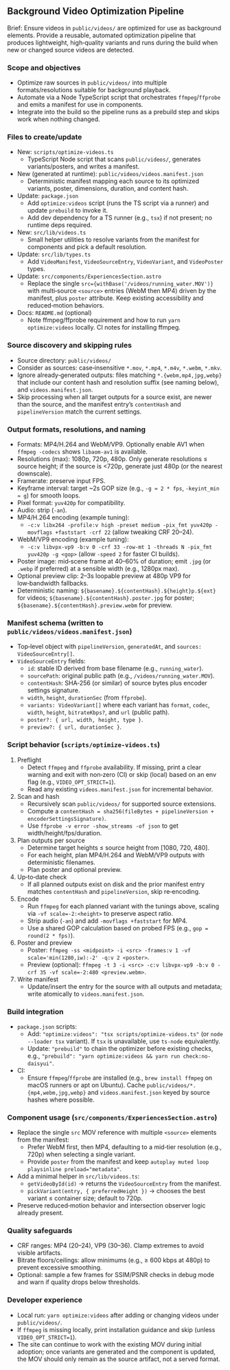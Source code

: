 ## Background Video Optimization Pipeline

Brief: Ensure videos in `public/videos/` are optimized for use as background elements. Provide a reusable, automated optimization pipeline that produces lightweight, high‑quality variants and runs during the build when new or changed source videos are detected.

### Scope and objectives
- Optimize raw sources in `public/videos/` into multiple formats/resolutions suitable for background playback.
- Automate via a Node TypeScript script that orchestrates `ffmpeg`/`ffprobe` and emits a manifest for use in components.
- Integrate into the build so the pipeline runs as a prebuild step and skips work when nothing changed.

### Files to create/update
- New: `scripts/optimize-videos.ts`
  - TypeScript Node script that scans `public/videos/`, generates variants/posters, and writes a manifest.
- New (generated at runtime): `public/videos/videos.manifest.json`
  - Deterministic manifest mapping each source to its optimized variants, poster, dimensions, duration, and content hash.
- Update: `package.json`
  - Add `optimize:videos` script (runs the TS script via a runner) and update `prebuild` to invoke it.
  - Add dev dependency for a TS runner (e.g., `tsx`) if not present; no runtime deps required.
- New: `src/lib/videos.ts`
  - Small helper utilities to resolve variants from the manifest for components and pick a default resolution.
- Update: `src/lib/types.ts`
  - Add `VideoManifest`, `VideoSourceEntry`, `VideoVariant`, and `VideoPoster` types.
- Update: `src/components/ExperiencesSection.astro`
  - Replace the single `src={withBase('/videos/running_water.MOV')}` with multi‑source `<source>` entries (WebM then MP4) driven by the manifest, plus `poster` attribute. Keep existing accessibility and reduced‑motion behaviors.
- Docs: `README.md` (optional)
  - Note ffmpeg/ffprobe requirement and how to run `yarn optimize:videos` locally. CI notes for installing ffmpeg.

### Source discovery and skipping rules
- Source directory: `public/videos/`
- Consider as sources: case‑insensitive `*.mov`, `*.mp4`, `*.m4v`, `*.webm`, `*.mkv`.
- Ignore already‑generated outputs: files matching `*.{webm,mp4,jpg,webp}` that include our content hash and resolution suffix (see naming below), and `videos.manifest.json`.
- Skip processing when all target outputs for a source exist, are newer than the source, and the manifest entry’s `contentHash` and `pipelineVersion` match the current settings.

### Output formats, resolutions, and naming
- Formats: MP4/H.264 and WebM/VP9. Optionally enable AV1 when `ffmpeg -codecs` shows `libaom-av1` is available.
- Resolutions (max): 1080p, 720p, 480p. Only generate resolutions ≤ source height; if the source is <720p, generate just 480p (or the nearest downscale).
- Framerate: preserve input FPS.
- Keyframe interval: target ~2s GOP size (e.g., `-g ≈ 2 * fps`, `-keyint_min ≈ g`) for smooth loops.
- Pixel format: `yuv420p` for compatibility.
- Audio: strip (`-an`).
- MP4/H.264 encoding (example tuning):
  - `-c:v libx264 -profile:v high -preset medium -pix_fmt yuv420p -movflags +faststart -crf 22` (allow tweaking CRF 20–24).
- WebM/VP9 encoding (example tuning):
  - `-c:v libvpx-vp9 -b:v 0 -crf 33 -row-mt 1 -threads N -pix_fmt yuv420p -g <gop>` (allow `-speed 2` for faster CI builds).
- Poster image: mid‑scene frame at 40–60% of duration; emit `.jpg` (or `.webp` if preferred) at a sensible width (e.g., 1280px max).
- Optional preview clip: 2–3s loopable preview at 480p VP9 for low‑bandwidth fallbacks.
- Deterministic naming: `${basename}.${contentHash}.${height}p.${ext}` for videos; `${basename}.${contentHash}.poster.jpg` for poster; `${basename}.${contentHash}.preview.webm` for preview.

### Manifest schema (written to `public/videos/videos.manifest.json`)
- Top‑level object with `pipelineVersion`, `generatedAt`, and `sources: VideoSourceEntry[]`.
- `VideoSourceEntry` fields:
  - `id`: stable ID derived from base filename (e.g., `running_water`).
  - `sourcePath`: original public path (e.g., `/videos/running_water.MOV`).
  - `contentHash`: SHA‑256 (or similar) of source bytes plus encoder settings signature.
  - `width`, `height`, `durationSec` (from `ffprobe`).
  - `variants: VideoVariant[]` where each variant has `format`, `codec`, `width`, `height`, `bitrateKbps?`, and `url` (public path).
  - `poster?: { url, width, height, type }`.
  - `preview?: { url, durationSec }`.

### Script behavior (`scripts/optimize-videos.ts`)
1) Preflight
   - Detect `ffmpeg` and `ffprobe` availability. If missing, print a clear warning and exit with non‑zero (CI) or skip (local) based on an env flag (e.g., `VIDEO_OPT_STRICT=1`).
   - Read any existing `videos.manifest.json` for incremental behavior.
2) Scan and hash
   - Recursively scan `public/videos/` for supported source extensions.
   - Compute a `contentHash = sha256(fileBytes + pipelineVersion + encoderSettingsSignature)`.
   - Use `ffprobe -v error -show_streams -of json` to get width/height/fps/duration.
3) Plan outputs per source
   - Determine target heights ≤ source height from [1080, 720, 480].
   - For each height, plan MP4/H.264 and WebM/VP9 outputs with deterministic filenames.
   - Plan poster and optional preview.
4) Up‑to‑date check
   - If all planned outputs exist on disk and the prior manifest entry matches `contentHash` and `pipelineVersion`, skip re‑encoding.
5) Encode
   - Run `ffmpeg` for each planned variant with the tunings above, scaling via `-vf scale=-2:<height>` to preserve aspect ratio.
   - Strip audio (`-an`) and add `-movflags +faststart` for MP4.
   - Use a shared GOP calculation based on probed FPS (e.g., `gop = round(2 * fps)`).
6) Poster and preview
   - Poster: `ffmpeg -ss <midpoint> -i <src> -frames:v 1 -vf scale='min(1280,iw):-2' -q:v 2 <poster>`.
   - Preview (optional): `ffmpeg -t 3 -i <src> -c:v libvpx-vp9 -b:v 0 -crf 35 -vf scale=-2:480 <preview.webm>`.
7) Write manifest
   - Update/insert the entry for the source with all outputs and metadata; write atomically to `videos.manifest.json`.

### Build integration
- `package.json` scripts:
  - Add: `"optimize:videos": "tsx scripts/optimize-videos.ts"` (or `node --loader tsx` variant). If `tsx` is unavailable, use `ts-node` equivalently.
  - Update: `"prebuild"` to chain the optimizer before existing checks, e.g., `"prebuild": "yarn optimize:videos && yarn run check:no-daisyui"`.
- CI:
  - Ensure `ffmpeg`/`ffprobe` are installed (e.g., `brew install ffmpeg` on macOS runners or apt on Ubuntu). Cache `public/videos/*.{mp4,webm,jpg,webp}` and `videos.manifest.json` keyed by source hashes where possible.

### Component usage (`src/components/ExperiencesSection.astro`)
- Replace the single `src` MOV reference with multiple `<source>` elements from the manifest:
  - Prefer WebM first, then MP4, defaulting to a mid‑tier resolution (e.g., 720p) when selecting a single variant.
  - Provide `poster` from the manifest and keep `autoplay muted loop playsinline preload="metadata"`.
- Add a minimal helper in `src/lib/videos.ts`:
  - `getVideoById(id)` → returns the `VideoSourceEntry` from the manifest.
  - `pickVariant(entry, { preferredHeight })` → chooses the best variant ≤ container size; default to 720p.
- Preserve reduced‑motion behavior and intersection observer logic already present.

### Quality safeguards
- CRF ranges: MP4 (20–24), VP9 (30–36). Clamp extremes to avoid visible artifacts.
- Bitrate floors/ceilings: allow minimums (e.g., ≥ 600 kbps at 480p) to prevent excessive smoothing.
- Optional: sample a few frames for SSIM/PSNR checks in debug mode and warn if quality drops below thresholds.

### Developer experience
- Local run: `yarn optimize:videos` after adding or changing videos under `public/videos/`.
- If `ffmpeg` is missing locally, print installation guidance and skip (unless `VIDEO_OPT_STRICT=1`).
- The site can continue to work with the existing MOV during initial adoption; once variants are generated and the component is updated, the MOV should only remain as the source artifact, not a served format.


